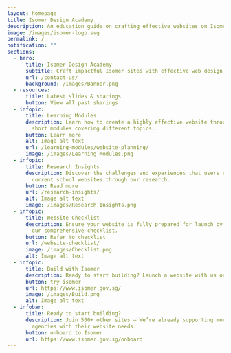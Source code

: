 ```yaml
---
layout: homepage
title: Isomer Design Academy
description: An education guide on crafting effective websites on Isomer.
image: /images/isomer-logo.svg
permalink: /
notification: ""
sections:
  - hero:
      title: Isomer Design Academy
      subtitle: Craft impactful Isomer sites with effective web design strategies
      url: /contact-us/
      background: /images/Banner.png
  - resources:
      title: Latest slides & sharings
      button: View all past sharings
  - infopic:
      title: Learning Modules
      description: Learn how to create a highly effective website through a series of
        short modules covering different topics.
      button: Learn more
      alt: Image alt text
      url: /learning-modules/website-planning/
      image: /images/Learning Modules.png
  - infopic:
      title: Research Insights
      description: Discover the challenges and experiences that users encounter on
        current school websites through our research.
      button: Read more
      url: /research-insights/
      alt: Image alt text
      image: /images/Research Insights.png
  - infopic:
      title: Website Checklist
      description: Ensure your website is fully prepared for launch by referring to
        our comprehensive checklist.
      button: Refer to checklist
      url: /website-checklist/
      image: /images/Checklist.png
      alt: Image alt text
  - infopic:
      title: Build with Isomer
      description: Ready to start building? Launch a website with us on Isomer.
      button: try isomer
      url: https://www.isomer.gov.sg/
      image: /images/Build.png
      alt: Image alt text
  - infobar:
      title: Ready to start building?
      description: Join 500+ other sites – We’re already supporting more than 70
        agencies with their website needs.
      button: onboard to Isomer
      url: https://www.isomer.gov.sg/onboard
---
```

